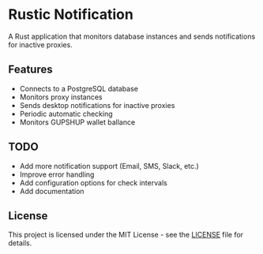 # Rustic Notification

A Rust application that monitors database instances and sends notifications for inactive proxies.

## Features

- Connects to a PostgreSQL database
- Monitors proxy instances
- Sends desktop notifications for inactive proxies
- Periodic automatic checking
- Monitors GUPSHUP wallet ballance

## TODO

- Add more notification support (Email, SMS, Slack, etc.)
- Improve error handling
- Add configuration options for check intervals
- Add documentation

## License

This project is licensed under the MIT License - see the [LICENSE](LICENSE) file for details.
